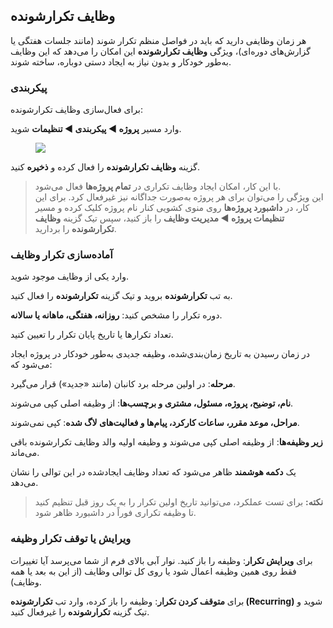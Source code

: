 <h2><strong>وظایف تکرارشونده</strong></h2><p>هر زمان وظایفی دارید که باید در فواصل منظم تکرار شوند (مانند جلسات هفتگی یا گزارش‌های دوره‌ای)، ویژگی <strong>وظایف تکرارشونده</strong> این امکان را می‌دهد که این وظایف به‌طور خودکار و بدون نیاز به ایجاد دستی دوباره، ساخته شوند.</p><h3><strong>پیکربندی</strong></h3><p>برای فعال‌سازی وظایف تکرارشونده:</p><p>وارد مسیر <strong>پروژه ◄ پیکربندی ◄ تنظیمات</strong> شوید.</p><figure class="image"><img src="https://hub.amootsoft.com/content/editor/b2278b04-d1a0-42f9-924f-7db6c6ae9e221.JPG.jpg"></figure><p>گزینه <strong>وظایف تکرارشونده</strong> را فعال کرده و <strong>ذخیره</strong> کنید.</p><blockquote><p>با این کار، امکان ایجاد وظایف تکراری در <strong>تمام پروژه‌ها</strong> فعال می‌شود.<br>این ویژگی را می‌توان برای هر پروژه به‌صورت جداگانه نیز غیرفعال کرد. برای این کار، در <strong>داشبورد پروژه‌ها</strong> روی منوی کشویی کنار نام پروژه کلیک کرده و مسیر <strong>تنظیمات پروژه ◄ مدیریت وظایف</strong> را باز کنید، سپس تیک گزینه <strong>وظایف تکرارشونده</strong> را بردارید.</p></blockquote><h3><strong>آماده‌سازی تکرار وظایف</strong></h3><p>وارد یکی از وظایف موجود شوید.</p><p>به تب <strong>تکرارشونده</strong> بروید و تیک گزینه <strong>تکرارشونده</strong> را فعال کنید.</p><p>دوره تکرار را مشخص کنید: <strong>روزانه، هفتگی، ماهانه یا سالانه</strong>.</p><p>تعداد تکرارها یا تاریخ پایان تکرار را تعیین کنید.</p><p>در زمان رسیدن به تاریخ زمان‌بندی‌شده، وظیفه جدیدی به‌طور خودکار در پروژه ایجاد می‌شود که:</p><p><strong>مرحله</strong>: در اولین مرحله برد کانبان (مانند «جدید») قرار می‌گیرد.</p><p><strong>نام، توضیح، پروژه، مسئول، مشتری و برچسب‌ها</strong>: از وظیفه اصلی کپی می‌شوند.</p><p><strong>مراحل، موعد مقرر، ساعات کارکرد، پیام‌ها و فعالیت‌های لاگ شده</strong>: کپی نمی‌شوند.</p><p><strong>زیر وظیفه‌ها</strong>: از وظیفه اصلی کپی می‌شوند و وظیفه اولیه والد وظایف تکرارشونده باقی می‌ماند.</p><p>یک <strong>دکمه هوشمند</strong> ظاهر می‌شود که تعداد وظایف ایجادشده در این توالی را نشان می‌دهد.</p><blockquote><p><strong>نکته:</strong> برای تست عملکرد، می‌توانید تاریخ اولین تکرار را به یک روز قبل تنظیم کنید تا وظیفه تکراری فوراً در داشبورد ظاهر شود.</p></blockquote><h3><strong>ویرایش یا توقف تکرار وظیفه</strong></h3><p>برای <strong>ویرایش تکرار</strong>: وظیفه را باز کنید. نوار آبی بالای فرم از شما می‌پرسد آیا تغییرات فقط روی همین وظیفه اعمال شود یا روی کل توالی وظایف (از این به بعد یا همه وظایف).</p><p>برای <strong>متوقف کردن تکرار</strong>: وظیفه را باز کرده، وارد تب <strong>تکرارشونده (Recurring)</strong> شوید و تیک گزینه <strong>تکرارشونده</strong> را غیرفعال کنید.</p>